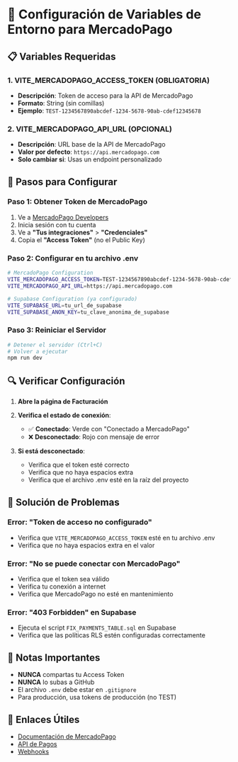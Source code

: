# 🔧 Configuración de Variables de Entorno para MercadoPago

## 📋 Variables Requeridas

### 1. **VITE_MERCADOPAGO_ACCESS_TOKEN** (OBLIGATORIA)
- **Descripción**: Token de acceso para la API de MercadoPago
- **Formato**: String (sin comillas)
- **Ejemplo**: `TEST-1234567890abcdef-1234-5678-90ab-cdef12345678`

### 2. **VITE_MERCADOPAGO_API_URL** (OPCIONAL)
- **Descripción**: URL base de la API de MercadoPago
- **Valor por defecto**: `https://api.mercadopago.com`
- **Solo cambiar si**: Usas un endpoint personalizado

## 🚀 Pasos para Configurar

### **Paso 1: Obtener Token de MercadoPago**

1. Ve a [MercadoPago Developers](https://www.mercadopago.com.ar/developers)
2. Inicia sesión con tu cuenta
3. Ve a **"Tus integraciones"** > **"Credenciales"**
4. Copia el **"Access Token"** (no el Public Key)

### **Paso 2: Configurar en tu archivo .env**

```bash
# MercadoPago Configuration
VITE_MERCADOPAGO_ACCESS_TOKEN=TEST-1234567890abcdef-1234-5678-90ab-cdef12345678
VITE_MERCADOPAGO_API_URL=https://api.mercadopago.com

# Supabase Configuration (ya configurado)
VITE_SUPABASE_URL=tu_url_de_supabase
VITE_SUPABASE_ANON_KEY=tu_clave_anonima_de_supabase
```

### **Paso 3: Reiniciar el Servidor**

```bash
# Detener el servidor (Ctrl+C)
# Volver a ejecutar
npm run dev
```

## 🔍 Verificar Configuración

1. **Abre la página de Facturación**
2. **Verifica el estado de conexión**:
   - ✅ **Conectado**: Verde con "Conectado a MercadoPago"
   - ❌ **Desconectado**: Rojo con mensaje de error

3. **Si está desconectado**:
   - Verifica que el token esté correcto
   - Verifica que no haya espacios extra
   - Verifica que el archivo .env esté en la raíz del proyecto

## 🚨 Solución de Problemas

### **Error: "Token de acceso no configurado"**
- Verifica que `VITE_MERCADOPAGO_ACCESS_TOKEN` esté en tu archivo .env
- Verifica que no haya espacios extra en el valor

### **Error: "No se puede conectar con MercadoPago"**
- Verifica que el token sea válido
- Verifica tu conexión a internet
- Verifica que MercadoPago no esté en mantenimiento

### **Error: "403 Forbidden" en Supabase**
- Ejecuta el script `FIX_PAYMENTS_TABLE.sql` en Supabase
- Verifica que las políticas RLS estén configuradas correctamente

## 📝 Notas Importantes

- **NUNCA** compartas tu Access Token
- **NUNCA** lo subas a GitHub
- El archivo `.env` debe estar en `.gitignore`
- Para producción, usa tokens de producción (no TEST)

## 🔗 Enlaces Útiles

- [Documentación de MercadoPago](https://www.mercadopago.com.ar/developers/es/docs)
- [API de Pagos](https://www.mercadopago.com.ar/developers/es/reference/payments)
- [Webhooks](https://www.mercadopago.com.ar/developers/es/docs/notifications/webhooks)
